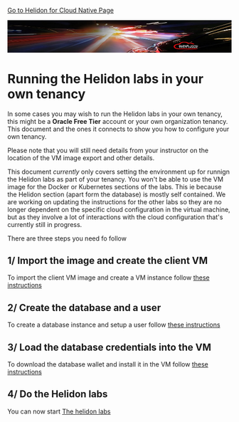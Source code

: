 [Go to Helidon for Cloud Native Page](../helidon-labs.md)

![](../../../common/images/customer.logo2.png)

# Running the Helidon labs in your own tenancy

In some cases you may wish to run the Helidon labs in your own tenancy, this might be a **Oracle Free Tier** account or your own organization tenancy. This document and the ones it connects to show you how to configure your own tenancy.

Please note that you will still need details from your instructor on the location of the VM image export and other details. 

This document *currently* only covers setting the environment up for runnign the Helidon labs as part of your tenancy. You won't be able to use the VM image for the Docker or Kubernetes sections of the labs. This ie because the Helidon section (apart form the database) is mostly self contained. We are working on updating the instructions for the other labs so they are no longer dependent on the specific cloud configuration in the virtual machine, but as they involve a lot of interactions with the cloud configuration that's currently still in progress.

There are three steps you need fo follow

## 1/ Import the image and create the client VM
To import the client VM image and create a VM instance follow [these instructions](LoadClientVMInYourTenancy.md)

## 2/ Create the database and a user

To create a database instance and setup a user follow [these instructions](CreateATPDatabaseAndSetupUser.md)

## 3/ Load the database credentials into the VM

To download the database wallet and install it in the VM follow [these instructions](GetYourATPDatabaseWalletFile.md)

## 4/ Do the Helidon labs 

You can now start [The helidon labs](../README.md)